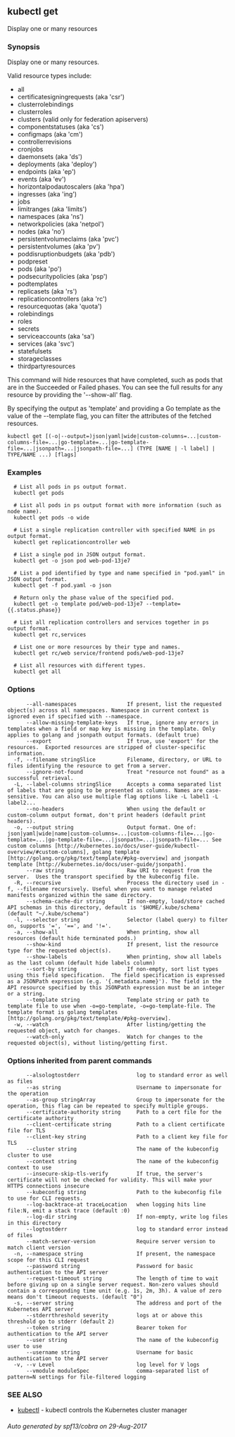 ## kubectl get

Display one or many resources

### Synopsis


Display one or many resources. 

Valid resource types include: 

  * all  
  * certificatesigningrequests (aka 'csr')  
  * clusterrolebindings  
  * clusterroles  
  * clusters (valid only for federation apiservers)  
  * componentstatuses (aka 'cs')  
  * configmaps (aka 'cm')  
  * controllerrevisions  
  * cronjobs  
  * daemonsets (aka 'ds')  
  * deployments (aka 'deploy')  
  * endpoints (aka 'ep')  
  * events (aka 'ev')  
  * horizontalpodautoscalers (aka 'hpa')  
  * ingresses (aka 'ing')  
  * jobs  
  * limitranges (aka 'limits')  
  * namespaces (aka 'ns')  
  * networkpolicies (aka 'netpol')  
  * nodes (aka 'no')  
  * persistentvolumeclaims (aka 'pvc')  
  * persistentvolumes (aka 'pv')  
  * poddisruptionbudgets (aka 'pdb')  
  * podpreset  
  * pods (aka 'po')  
  * podsecuritypolicies (aka 'psp')  
  * podtemplates  
  * replicasets (aka 'rs')  
  * replicationcontrollers (aka 'rc')  
  * resourcequotas (aka 'quota')  
  * rolebindings  
  * roles  
  * secrets  
  * serviceaccounts (aka 'sa')  
  * services (aka 'svc')  
  * statefulsets  
  * storageclasses  
  * thirdpartyresources  

This command will hide resources that have completed, such as pods that are in the Succeeded or Failed phases. You can see the full results for any resource by providing the '--show-all' flag. 

By specifying the output as 'template' and providing a Go template as the value of the --template flag, you can filter the attributes of the fetched resources.

```
kubectl get [(-o|--output=)json|yaml|wide|custom-columns=...|custom-columns-file=...|go-template=...|go-template-file=...|jsonpath=...|jsonpath-file=...] (TYPE [NAME | -l label] | TYPE/NAME ...) [flags]
```

### Examples

```
  # List all pods in ps output format.
  kubectl get pods
  
  # List all pods in ps output format with more information (such as node name).
  kubectl get pods -o wide
  
  # List a single replication controller with specified NAME in ps output format.
  kubectl get replicationcontroller web
  
  # List a single pod in JSON output format.
  kubectl get -o json pod web-pod-13je7
  
  # List a pod identified by type and name specified in "pod.yaml" in JSON output format.
  kubectl get -f pod.yaml -o json
  
  # Return only the phase value of the specified pod.
  kubectl get -o template pod/web-pod-13je7 --template={{.status.phase}}
  
  # List all replication controllers and services together in ps output format.
  kubectl get rc,services
  
  # List one or more resources by their type and names.
  kubectl get rc/web service/frontend pods/web-pod-13je7
  
  # List all resources with different types.
  kubectl get all
```

### Options

```
      --all-namespaces                If present, list the requested object(s) across all namespaces. Namespace in current context is ignored even if specified with --namespace.
      --allow-missing-template-keys   If true, ignore any errors in templates when a field or map key is missing in the template. Only applies to golang and jsonpath output formats. (default true)
      --export                        If true, use 'export' for the resources.  Exported resources are stripped of cluster-specific information.
  -f, --filename stringSlice          Filename, directory, or URL to files identifying the resource to get from a server.
      --ignore-not-found              Treat "resource not found" as a successful retrieval.
  -L, --label-columns stringSlice     Accepts a comma separated list of labels that are going to be presented as columns. Names are case-sensitive. You can also use multiple flag options like -L label1 -L label2...
      --no-headers                    When using the default or custom-column output format, don't print headers (default print headers).
  -o, --output string                 Output format. One of: json|yaml|wide|name|custom-columns=...|custom-columns-file=...|go-template=...|go-template-file=...|jsonpath=...|jsonpath-file=... See custom columns [http://kubernetes.io/docs/user-guide/kubectl-overview/#custom-columns], golang template [http://golang.org/pkg/text/template/#pkg-overview] and jsonpath template [http://kubernetes.io/docs/user-guide/jsonpath].
      --raw string                    Raw URI to request from the server.  Uses the transport specified by the kubeconfig file.
  -R, --recursive                     Process the directory used in -f, --filename recursively. Useful when you want to manage related manifests organized within the same directory.
      --schema-cache-dir string       If non-empty, load/store cached API schemas in this directory, default is '$HOME/.kube/schema' (default "~/.kube/schema")
  -l, --selector string               Selector (label query) to filter on, supports '=', '==', and '!='.
  -a, --show-all                      When printing, show all resources (default hide terminated pods.)
      --show-kind                     If present, list the resource type for the requested object(s).
      --show-labels                   When printing, show all labels as the last column (default hide labels column)
      --sort-by string                If non-empty, sort list types using this field specification.  The field specification is expressed as a JSONPath expression (e.g. '{.metadata.name}'). The field in the API resource specified by this JSONPath expression must be an integer or a string.
      --template string               Template string or path to template file to use when -o=go-template, -o=go-template-file. The template format is golang templates [http://golang.org/pkg/text/template/#pkg-overview].
  -w, --watch                         After listing/getting the requested object, watch for changes.
      --watch-only                    Watch for changes to the requested object(s), without listing/getting first.
```

### Options inherited from parent commands

```
      --alsologtostderr                  log to standard error as well as files
      --as string                        Username to impersonate for the operation
      --as-group stringArray             Group to impersonate for the operation, this flag can be repeated to specify multiple groups.
      --certificate-authority string     Path to a cert file for the certificate authority
      --client-certificate string        Path to a client certificate file for TLS
      --client-key string                Path to a client key file for TLS
      --cluster string                   The name of the kubeconfig cluster to use
      --context string                   The name of the kubeconfig context to use
      --insecure-skip-tls-verify         If true, the server's certificate will not be checked for validity. This will make your HTTPS connections insecure
      --kubeconfig string                Path to the kubeconfig file to use for CLI requests.
      --log-backtrace-at traceLocation   when logging hits line file:N, emit a stack trace (default :0)
      --log-dir string                   If non-empty, write log files in this directory
      --logtostderr                      log to standard error instead of files
      --match-server-version             Require server version to match client version
  -n, --namespace string                 If present, the namespace scope for this CLI request
      --password string                  Password for basic authentication to the API server
      --request-timeout string           The length of time to wait before giving up on a single server request. Non-zero values should contain a corresponding time unit (e.g. 1s, 2m, 3h). A value of zero means don't timeout requests. (default "0")
  -s, --server string                    The address and port of the Kubernetes API server
      --stderrthreshold severity         logs at or above this threshold go to stderr (default 2)
      --token string                     Bearer token for authentication to the API server
      --user string                      The name of the kubeconfig user to use
      --username string                  Username for basic authentication to the API server
  -v, --v Level                          log level for V logs
      --vmodule moduleSpec               comma-separated list of pattern=N settings for file-filtered logging
```

### SEE ALSO
* [kubectl](kubectl.md)	 - kubectl controls the Kubernetes cluster manager

###### Auto generated by spf13/cobra on 29-Aug-2017
